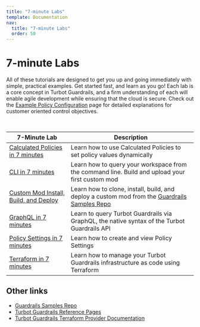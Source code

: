 ```yaml
---
title: "7-minute Labs"
template: Documentation
nav:
  title: "7-minute Labs"
  order: 50
---
```


# 7-minute Labs

All of these tutorials are designed to get you up and going immediately with simple, practical examples. Get started
fast, and learn as you go! Each lab is a core concept in Turbot Guardrails, and a firm understanding of each will enable
agile development while ensuring that the cloud is secure. Check out
the [Example Policy Configuration](guides/managing-policies/config-examples) page for detailed explanations for customer
oriented control objectives.

<br />


| 7-Minute Lab | Description |
| - | - |
| [Calculated Policies in 7 minutes](7-minute-labs/calc-policy)     | Learn how to use Calculated Policies to set policy values dynamically                                                                                               |
| [CLI in 7 minutes](7-minute-labs/cli)                             | Learn how to query your workspace from the command line. Build and upload your first custom mod                                                                     |
| [Custom Mod Install, Build, and Deploy](7-minute-labs/custom-mod) | Learn how to clone, install, build, and deploy a custom mod from the <a href="https://github.com/turbot/guardrails-samples" target="_blank">Guardrails Samples Repo</a> |
| [GraphQL in 7 minutes](7-minute-labs/graphql)                     | Learn to query Turbot Guardrails via GraphQL, the native syntax of the Turbot Guardrails API                                                                        |j
| [Policy Settings in 7 minutes](7-minute-labs/set-policy)          | Learn how to create and view Policy Settings                                                                                                                        |
| [Terraform in 7 minutes](7-minute-labs/terraform)                 | Learn how to manage your Turbot Guardrails infrastructure as code using Terraform                                                                                   |


## Other links

* <a href="https://github.com/turbot/guardrails-samples" target="_blank">Guardrails Samples Repo</a>
* <a href="/guardrails/docs/reference" target="_blank">Turbot Guardrails Reference Pages</a>
* <a href="https://registry.terraform.io/providers/turbot/turbot/latest/docs" target="_blank">Turbot Guardrails
  Terraform Provider Documentation</a>
